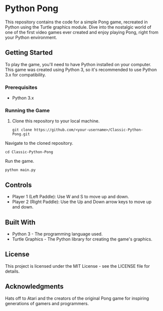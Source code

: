 # Python Pong

This repository contains the code for a simple Pong game, recreated in Python using the Turtle graphics module. Dive into the nostalgic world of one of the first video games ever created and enjoy playing Pong, right from your Python environment.

## Getting Started

To play the game, you'll need to have Python installed on your computer. This game was created using Python 3, so it's recommended to use Python 3.x for compatibility.

### Prerequisites

- Python 3.x

### Running the Game

1. Clone this repository to your local machine.
   ```
   git clone https://github.com/<your-username>/Classic-Python-Pong.git
   ```
Navigate to the cloned repository.
```
cd Classic-Python-Pong
```
Run the game.
```
python main.py
```
## Controls
- Player 1 (Left Paddle): Use W and S to move up and down.
- Player 2 (Right Paddle): Use the Up and Down arrow keys to move up and down.
## Built With
- Python 3 - The programming language used.
- Turtle Graphics - The Python library for creating the game's graphics.

## License
This project is licensed under the MIT License - see the LICENSE file for details.

## Acknowledgments
Hats off to Atari and the creators of the original Pong game for inspiring generations of gamers and programmers.
